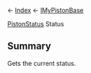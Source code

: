 ← [Index](Api-Index) ← [IMyPistonBase](Sandbox.ModAPI.Ingame.IMyPistonBase)

[PistonStatus](Sandbox.ModAPI.Ingame.PistonStatus) Status

## Summary

Gets the current status.

